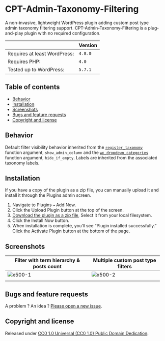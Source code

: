 # CPT-Admin-Taxonomy-Filtering

A non-invasive, lightweight WordPress plugin adding custom post type admin taxonomy filtering support. CPT-Admin-Taxonomy-Filtering is a plug-and-play plugin with no required configuration.

||Version|
|- |- |
|Requires at least WordPress:|`4.8.0`|
|Requires PHP:|`4.0`|
|Tested up to WordPress:|`5.7.1`|

## Table of contents

- [Behavior](https://github.com/amarinediary/CPT-Admin-Taxonomy-Filtering#behavior)
- [Installation](https://github.com/amarinediary/CPT-Admin-Taxonomy-Filtering#installation)
- [Screenshots](https://github.com/amarinediary/CPT-Admin-Taxonomy-Filtering#screenshots)
- [Bugs and feature requests](https://github.com/amarinediary/CPT-Admin-Taxonomy-Filtering#bugs-and-feature-requests)
- [Copyright and license](https://github.com/amarinediary/CPT-Admin-Taxonomy-Filtering#copyright-and-license)

## Behavior

Default filter visibility behavior inherited from the [`register_taxonomy`](https://developer.wordpress.org/reference/functions/register_taxonomy/#parameters) function argument, `show_admin_column` and the [`wp_dropdown_categories`](https://developer.wordpress.org/reference/functions/wp_dropdown_categories/#parameters) function argument, `hide_if_empty`. Labels are inherited from the associated taxonomy labels.

## Installation

If you have a copy of the plugin as a zip file, you can manually upload it and install it through the Plugins admin screen.

1. Navigate to Plugins `→` Add New.
2. Click the Upload Plugin button at the top of the screen.
3. [Download the plugin as a zip file](https://github.com/amarinediary/CPT-Admin-Taxonomy-Filtering/archive/refs/heads/main.zip), Select it from your local filesystem.
4. Click the Install Now button.
5. When installation is complete, you’ll see “Plugin installed successfully.” Click the Activate Plugin button at the bottom of the page.

## Screenshots

|Filter with term hierarchy & posts count|Multiple custom post type filters|
|-|-|
|![x500-1](https://user-images.githubusercontent.com/7512732/117085892-5bd88100-ad4b-11eb-8432-37e0db6cc8ee.jpg)|![x500-2](https://user-images.githubusercontent.com/7512732/117085935-77438c00-ad4b-11eb-972c-c88d78aa9d26.jpg)|
|||

## Bugs and feature requests

A problem ? An idea ? [Please open a new issue](https://github.com/amarinediary/CPT-Admin-Taxonomy-Filtering/issues/new).

## Copyright and license

Released under [CC0 1.0 Universal (CC0 1.0) Public Domain Dedication](https://github.com/amarinediary/CPT-Admin-Taxonomy-Filtering/blob/main/LICENSE).
